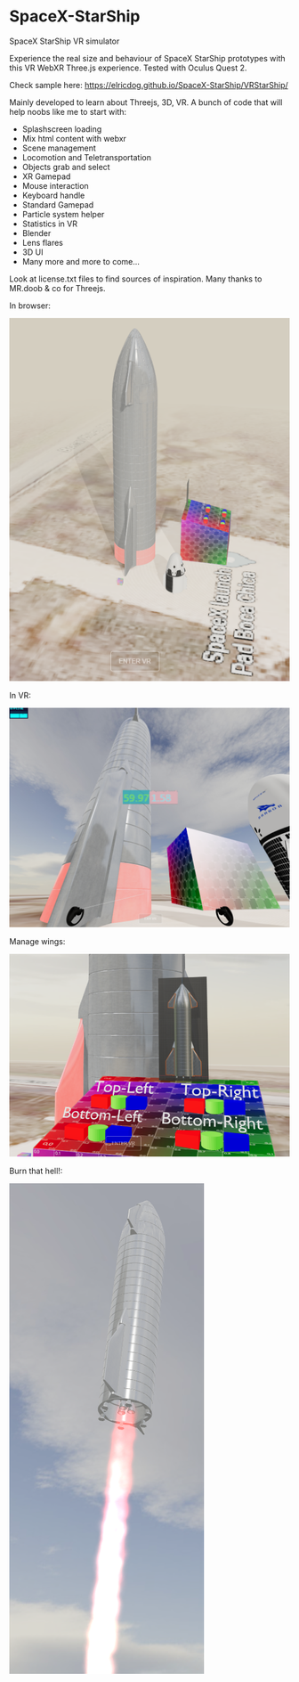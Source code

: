 # SpaceX-StarShip
SpaceX StarShip VR simulator

Experience the real size and behaviour of SpaceX StarShip prototypes with this VR WebXR Three.js experience.
Tested with Oculus Quest 2.

Check sample here:
https://elricdog.github.io/SpaceX-StarShip/VRStarShip/

Mainly developed to learn about Threejs, 3D, VR.
A bunch of code that will help noobs like me to start with:
- Splashscreen loading
- Mix html content with webxr
- Scene management
- Locomotion and Teletransportation
- Objects grab and select
- XR Gamepad
- Mouse interaction
- Keyboard handle
- Standard Gamepad
- Particle system helper
- Statistics in VR
- Blender
- Lens flares
- 3D UI
- Many more and more to come...

Look at license.txt files to find sources of inspiration.
Many thanks to MR.doob & co for Threejs.

In browser:

![Image of SpaceX StarShip VR](https://github.com/elricdog/SpaceX-StarShip/blob/main/media/screenshot002.png)

In VR:

![Image of SpaceX StarShip VR](https://github.com/elricdog/SpaceX-StarShip/blob/main/media/screenshot001.png)

Manage wings:

![Image of SpaceX StarShip VR](https://github.com/elricdog/SpaceX-StarShip/blob/main/media/screenshot003.png)

Burn that hell!:

![Image of SpaceX StarShip VR](https://github.com/elricdog/SpaceX-StarShip/blob/main/media/screenshot004.png)
